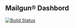 Mailgun&#174; Dashbord
----------------------

[![Build Status](https://travis-ci.org/kmgalanakis/mailgun-dashboard.svg?branch=master)](https://travis-ci.org/kmgalanakis/mailgun-dashboard)


